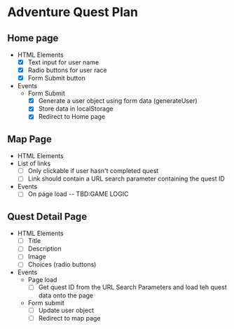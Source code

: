 # Adventure Quest Plan

## Home page 
* HTML Elements
    - [x] Text input for user name 
    - [x] Radio buttons for user race
    - [x] Form Submit button
* Events
    * Form Submit
        - [x] Generate a user object using form data (generateUser)
        - [x] Store data in localStorage
        - [x] Redirect to Home page

## Map Page
* HTML Elements
* List of links
    - [ ] Only clickable if user hasn't completed quest
    - [ ] Link should contain a URL search parameter containing the quest ID
* Events 
    - [ ] On page load -- TBD:GAME LOGIC

## Quest Detail Page
* HTML Elements 
     - [ ] Title
     - [ ] Description
     - [ ] Image
     - [ ] Choices (radio buttons)
* Events
    * Page load 
        - [ ] Get quest ID from the URL Search Parameters and load teh quest data onto the page

    * Form submit
        - [ ] Update user object
        - [ ] Redirect to map page
